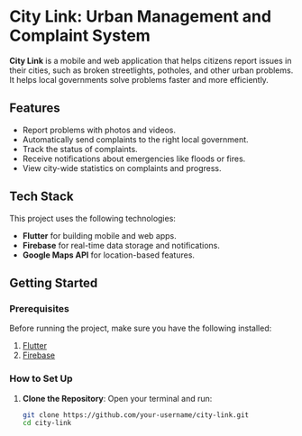 # City Link: Urban Management and Complaint System

**City Link** is a mobile and web application that helps citizens report issues in their cities, such as broken streetlights, potholes, and other urban problems. It helps local governments solve problems faster and more efficiently.

## Features

- Report problems with photos and videos.
- Automatically send complaints to the right local government.
- Track the status of complaints.
- Receive notifications about emergencies like floods or fires.
- View city-wide statistics on complaints and progress.

## Tech Stack

This project uses the following technologies:

- **Flutter** for building mobile and web apps.
- **Firebase** for real-time data storage and notifications.
- **Google Maps API** for location-based features.

## Getting Started

### Prerequisites

Before running the project, make sure you have the following installed:

1. [Flutter](https://flutter.dev/docs/get-started/install)
2. [Firebase](https://firebase.flutter.dev/docs/overview)

### How to Set Up

1. **Clone the Repository**:
   Open your terminal and run:
   ```bash
   git clone https://github.com/your-username/city-link.git
   cd city-link
